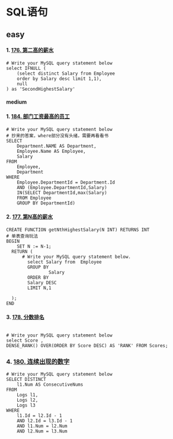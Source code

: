# SQL语句

## easy

#### 1. [176. 第二高的薪水](https://leetcode-cn.com/problems/second-highest-salary/)

```mysql
# Write your MySQL query statement below
select IFNULL (
    (select distinct Salary from Employee 
    order by Salary desc limit 1,1),
    null
) as 'SecondHighestSalary'
```

#### medium

#### 1. [184. 部门工资最高的员工](https://leetcode-cn.com/problems/department-highest-salary/)

```mysql
# Write your MySQL query statement below
# 抄来的答案，where部分没有头绪，需要再看看书
SELECT
    Department.NAME AS Department,
    Employee.Name AS Employee,
    Salary
FROM 
    Employee,
    Department
WHERE 
    Employee.DepartmentId = Department.Id
    AND (Employee.DepartmentId,Salary)
    IN(SELECT DepartmentId,max(Salary)
    FROM Employee
    GROUP BY DepartmentId)
```

#### 2. [177. 第N高的薪水](https://leetcode-cn.com/problems/nth-highest-salary/)

```mysql
CREATE FUNCTION getNthHighestSalary(N INT) RETURNS INT
# 单表查询玩法
BEGIN
    SET N := N-1;
  RETURN (
      # Write your MySQL query statement below.
        select Salary from  Employee
        GROUP BY
                Salary
        ORDER BY
        Salary DESC
        LIMIT N,1
      
  );
END
```

#### 3. [178. 分数排名](https://leetcode-cn.com/problems/rank-scores/)

```mysql

# Write your MySQL query statement below
select Score ,
DENSE_RANK() OVER(ORDER BY Score DESC) AS 'RANK' FROM Scores;
```

### 4. [180. 连续出现的数字](https://leetcode-cn.com/problems/consecutive-numbers/)

```mysql
# Write your MySQL query statement below
SELECT DISTINCT
    l1.Num AS ConsecutiveNums
FROM
    Logs l1,
    Logs l2,
    Logs l3
WHERE
    l1.Id = l2.Id - 1
    AND l2.Id = l3.Id - 1
    AND l1.Num = l2.Num
    AND l2.Num = l3.Num
```

